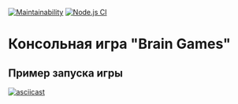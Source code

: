 [![Maintainability](https://api.codeclimate.com/v1/badges/72454cd1c558c26e16a9/maintainability)](https://codeclimate.com/github/nullorone/frontend-project-lvl1/maintainability)
[![Node.js CI](https://github.com/nullorone/frontend-project-lvl1/workflows/Node.js%20CI/badge.svg)](https://github.com/nullorone/frontend-project-lvl1/actions)

# Консольная игра "Brain Games"

## Пример запуска игры
[![asciicast](https://asciinema.org/a/vn7EjnOSvy4QChpJKIh3EPAIt.svg)](https://asciinema.org/a/vn7EjnOSvy4QChpJKIh3EPAIt)
